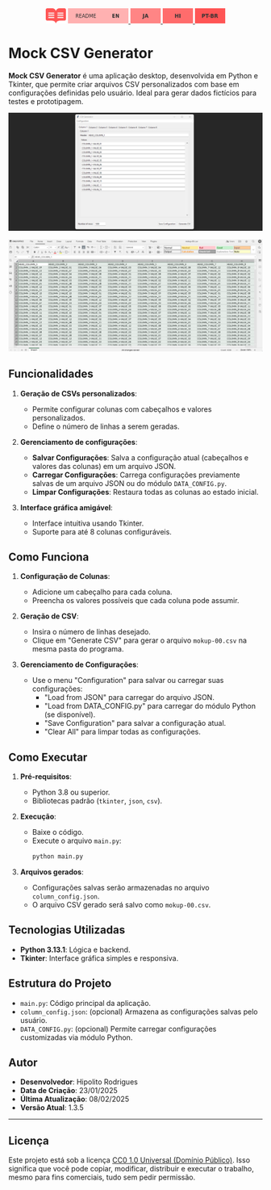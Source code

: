 <div align="center">
   <img height="30" width="40" src="https://github.com/hipolitorodrigues/assets-for-github/blob/985021e61af3982fd9f28be446b106b958f24696/images/01/img-readme-ico.svg">
   <a href="./README.md">
      <img height="30" width="120" src="https://github.com/hipolitorodrigues/assets-for-github/blob/985021e61af3982fd9f28be446b106b958f24696/images/01/img-readme-en.svg">
   </a>
   <a href="./README.ja.md">
      <img height="30" width="60" src="https://github.com/hipolitorodrigues/assets-for-github/blob/985021e61af3982fd9f28be446b106b958f24696/images/01/img-readme-ja.svg">
   </a>
   <a href="./README.hi.md">
      <img height="30" width="60" src="https://github.com/hipolitorodrigues/assets-for-github/blob/985021e61af3982fd9f28be446b106b958f24696/images/01/img-readme-hi.svg">
   </a>
   <a href="./README.pt-BR.md">
      <img height="30" width="60" src="https://github.com/hipolitorodrigues/assets-for-github/blob/985021e61af3982fd9f28be446b106b958f24696/images/01/img-readme-pt-br.svg">
   </a>
</div>

# Mock CSV Generator

**Mock CSV Generator** é uma aplicação desktop, desenvolvida em Python e Tkinter, que permite criar arquivos CSV personalizados com base em configurações definidas pelo usuário. Ideal para gerar dados fictícios para testes e prototipagem.

![alt text](https://github.com/hipolitorodrigues/assets-for-github/blob/985021e61af3982fd9f28be446b106b958f24696/images/01/sampling.png)

![alt text](https://github.com/hipolitorodrigues/assets-for-github/blob/985021e61af3982fd9f28be446b106b958f24696/images/01/screenshot.png)

## Funcionalidades

1. **Geração de CSVs personalizados**:
   - Permite configurar colunas com cabeçalhos e valores personalizados.
   - Define o número de linhas a serem geradas.

2. **Gerenciamento de configurações**:
   - **Salvar Configurações**: Salva a configuração atual (cabeçalhos e valores das colunas) em um arquivo JSON.
   - **Carregar Configurações**: Carrega configurações previamente salvas de um arquivo JSON ou do módulo `DATA_CONFIG.py`.
   - **Limpar Configurações**: Restaura todas as colunas ao estado inicial.

3. **Interface gráfica amigável**:
   - Interface intuitiva usando Tkinter.
   - Suporte para até 8 colunas configuráveis.

## Como Funciona

1. **Configuração de Colunas**:
   - Adicione um cabeçalho para cada coluna.
   - Preencha os valores possíveis que cada coluna pode assumir.

2. **Geração de CSV**:
   - Insira o número de linhas desejado.
   - Clique em "Generate CSV" para gerar o arquivo `mokup-00.csv` na mesma pasta do programa.

3. **Gerenciamento de Configurações**:
   - Use o menu "Configuration" para salvar ou carregar suas configurações:
     - "Load from JSON" para carregar do arquivo JSON.
     - "Load from DATA_CONFIG.py" para carregar do módulo Python (se disponível).
     - "Save Configuration" para salvar a configuração atual.
     - "Clear All" para limpar todas as configurações.

## Como Executar

1. **Pré-requisitos**:
   - Python 3.8 ou superior.
   - Bibliotecas padrão (`tkinter`, `json`, `csv`).

2. **Execução**:
   - Baixe o código.
   - Execute o arquivo `main.py`:
     ```bash
     python main.py
     ```

3. **Arquivos gerados**:
   - Configurações salvas serão armazenadas no arquivo `column_config.json`.
   - O arquivo CSV gerado será salvo como `mokup-00.csv`.

## Tecnologias Utilizadas

- **Python 3.13.1**: Lógica e backend.
- **Tkinter**: Interface gráfica simples e responsiva.

## Estrutura do Projeto

- `main.py`: Código principal da aplicação.
- `column_config.json`: (opcional) Armazena as configurações salvas pelo usuário.
- `DATA_CONFIG.py`: (opcional) Permite carregar configurações customizadas via módulo Python.

## Autor

- **Desenvolvedor**: Hipolito Rodrigues
- **Data de Criação**: 23/01/2025
- **Última Atualização**: 08/02/2025
- **Versão Atual**: 1.3.5

---

## Licença

Este projeto está sob a licença [CC0 1.0 Universal (Domínio Público)](https://creativecommons.org/publicdomain/zero/1.0/). Isso significa que você pode copiar, modificar, distribuir e executar o trabalho, mesmo para fins comerciais, tudo sem pedir permissão.
